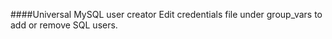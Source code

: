 ####Universal MySQL user creator
 Edit credentials file under group_vars to add or remove SQL users.
